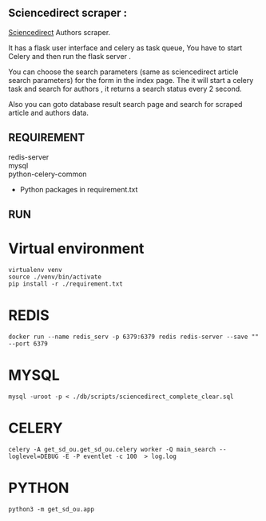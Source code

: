 ## Sciencedirect scraper :

[Sciencedirect](https://www.sciencedirect.com/) Authors scraper.

It has a flask user interface and celery as task queue,
You have to start Celery and then run the flask server .

You can choose the search parameters (same as sciencedirect article search parameters)  for  the form in the index page.
The it will start a celery task and search for authors , it returns a search status every 2 second.

Also you can goto database result search page and search for scraped article and authors data.


## REQUIREMENT

redis-server  
mysql  
python-celery-common  
+ Python packages in requirement.txt

## RUN

# Virtual environment
```
virtualenv venv  
source ./venv/bin/activate  
pip install -r ./requirement.txt  
```
# REDIS
```
docker run --name redis_serv -p 6379:6379 redis redis-server --save "" --port 6379
```
# MYSQL
```
mysql -uroot -p < ./db/scripts/sciencedirect_complete_clear.sql 
```
# CELERY
```
celery -A get_sd_ou.get_sd_ou.celery worker -Q main_search --loglevel=DEBUG -E -P eventlet -c 100  > log.log
```
# PYTHON
```
python3 -m get_sd_ou.app
```
